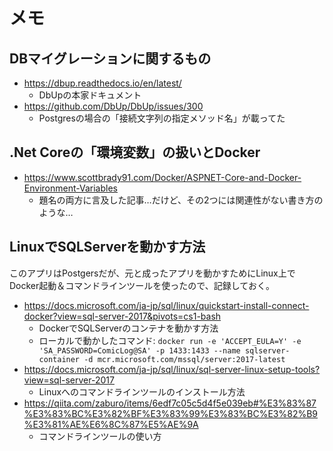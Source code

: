 メモ
===

## DBマイグレーションに関するもの

- <https://dbup.readthedocs.io/en/latest/>
  - DbUpの本家ドキュメント
- <https://github.com/DbUp/DbUp/issues/300>
  - Postgresの場合の「接続文字列の指定メソッド名」が載ってた

## .Net Coreの「環境変数」の扱いとDocker

- <https://www.scottbrady91.com/Docker/ASPNET-Core-and-Docker-Environment-Variables>
  - 題名の両方に言及した記事…だけど、その2つには関連性がない書き方のような…

## LinuxでSQLServerを動かす方法

このアプリはPostgersだが、元と成ったアプリを動かすためにLinux上でDocker起動＆コマンドラインツールを使ったので、記録しておく。

- <https://docs.microsoft.com/ja-jp/sql/linux/quickstart-install-connect-docker?view=sql-server-2017&pivots=cs1-bash>
  - DockerでSQLServerのコンテナを動かす方法
  - ローカルで動かしたコマンド: `docker run -e 'ACCEPT_EULA=Y' -e 'SA_PASSWORD=ComicLog@SA' -p 1433:1433 --name sqlserver-container -d mcr.microsoft.com/mssql/server:2017-latest`
- <https://docs.microsoft.com/ja-jp/sql/linux/sql-server-linux-setup-tools?view=sql-server-2017>
  - Linuxへのコマンドラインツールのインストール方法
- <https://qiita.com/zaburo/items/6edf7c05c5d4f5e039eb#%E3%83%87%E3%83%BC%E3%82%BF%E3%83%99%E3%83%BC%E3%82%B9%E3%81%AE%E6%8C%87%E5%AE%9A>
  - コマンドラインツールの使い方